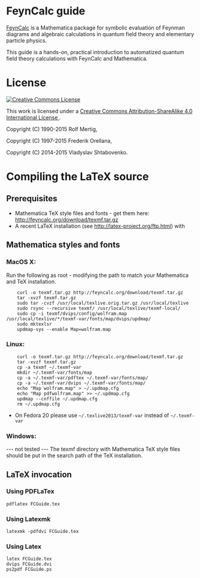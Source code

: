 ﻿# FeynCalc guide

[FeynCalc](http://www.feyncalc.org/) is a Mathematica package for symbolic evaluation of Feynman diagrams and algebraic calculations in quantum field theory and elementary particle physics.

This guide is a hands-on, practical introduction to automatized 
quantum field theory calculations with FeynCalc and Mathematica.

# License

<a rel="license" href="http://creativecommons.org/licenses/by-sa/4.0/">
<img alt="Creative Commons License" style="border-width:0" src="https://i.creativecommons.org/l/by-sa/4.0/88x31.png" />
</a>

This work is licensed under a
<a rel="license" href="http://creativecommons.org/licenses/by-sa/4.0/">
Creative Commons Attribution-ShareAlike 4.0 International License
</a>.

Copyright (C) 1990-2015 Rolf Mertig,

Copyright (C) 1997-2015 Frederik Orellana,

Copyright (C) 2014-2015 Vladyslav Shtabovenko.

# Compiling the LaTeX source

## Prerequisites

* Mathematica TeX style files and fonts - get them here: http://feyncalc.org/download/texmf.tar.gz
* A recent LaTeX installation (see http://latex-project.org/ftp.html) with 

## Mathematica styles and fonts

### MacOS X:

Run the following as root - modifying the path to match your Mathematica and TeX installation.

```
	curl -o texmf.tar.gz http://feyncalc.org/download/texmf.tar.gz
	tar -xvzf texmf.tar.gz
	sudo tar -cvzf /usr/local/texlive.orig.tar.gz /usr/local/texlive
	sudo rsync --recursive texmf/ /usr/local/texlive/texmf-local/
	sudo cp -i texmf/dvips/config/wolfram.map /usr/local/texlive/*/texmf-var/fonts/map/dvips/updmap/
	sudo mktexlsr
	updmap-sys --enable Map=wolfram.map
```

### Linux:

```
	curl -o texmf.tar.gz http://feyncalc.org/download/texmf.tar.gz
	tar -xvzf texmf.tar.gz
	cp -a texmf ~/.texmf-var
	mkdir ~/.texmf-var/fonts/map
	cp -a ~/.texmf-var/pdftex ~/.texmf-var/fonts/map/
	cp -a ~/.texmf-var/dvips ~/.texmf-var/fonts/map/
	echo "Map wolfram.map" > ~/.updmap.cfg
	echo "Map pdfwolfram.map" >> ~/.updmap.cfg
	updmap --cnffile ~/.updmap.cfg
	rm ~/.updmap.cfg
```

* On Fedora 20 please use `~/.texlive2013/texmf-var` instead of `~/.texmf-var`

### Windows:

--- not tested ---
The texmf directory with Mathematica TeX style files should be put in the search path of the TeX installation.

## LaTeX invocation

### Using PDFLaTex

	pdflatex FCGuide.tex

### Using Latexmk

	latexmk -pdfdvi FCGuide.tex 

### Using Latex
	latex FCGuide.tex
	dvips FCGuide.dvi
	ps2pdf FCGuide.ps

